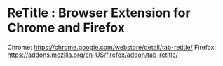 # ReTitle : Browser Extension for Chrome and Firefox

Chrome: https://chrome.google.com/webstore/detail/tab-retitle/
Firefox: https://addons.mozilla.org/en-US/firefox/addon/tab-retitle/
